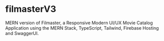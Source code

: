 # filmasterV3
MERN version of Filmaster, a Responsive Modern UI/UX Movie Catalog Application using the MERN Stack, TypeScript, Tailwind, Firebase Hosting and SwaggerUI.
